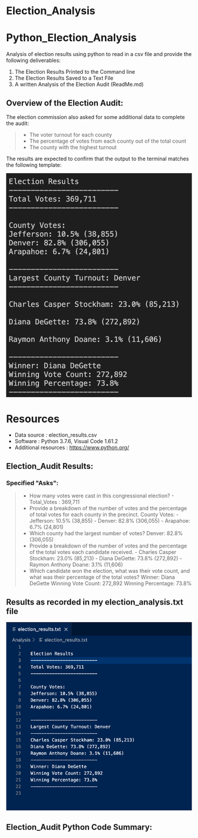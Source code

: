 # Election_Analysis


# Python_Election_Analysis
Analysis of election results using python to read in a csv file and provide the following deliverables:
1. The Election Results Printed to the Command line
2. The Election Results Saved to a Text File
3. A written Analysis of the Election Audit (ReadMe.md)

## Overview of the Election Audit:


The election commission also asked for some additional data to complete the audit:
>* The voter turnout for each county
>* The percentage of votes from each county out of the total count
>* The county with the highest turnout


The results are expected to confirm that the output to the terminal matches the following template:

![my analysis](./Images/data-Module-3-Challenge-election-results-1.png)



# Resources
* Data source : election_results.csv
* Software : Python 3.7.6, Visual Code 1.61.2
* Additional resources : https://www.python.org/

## Election_Audit Results:

### Specified "Asks":
>* How many votes were cast in this congressional election?
    - Total_Votes : 369,711
>* Provide a breakdown of the number of votes and the percentage of total votes for each county in the precinct.
    County Votes:
        - Jefferson: 10.5% (38,855)
        - Denver: 82.8% (306,055)
        - Arapahoe: 6.7% (24,801)
>* Which county had the largest number of votes?
    Denver: 82.8% (306,055)
>* Provide a breakdown of the number of votes and the percentage of the total votes each candidate received.
        - Charles Casper Stockham: 23.0% (85,213)
        - Diana DeGette: 73.8% (272,892)
        - Raymon Anthony Doane: 3.1% (11,606)
>* Which candidate won the election, what was their vote count, and what was their percentage of the total votes?
        Winner: Diana DeGette
        Winning Vote Count: 272,892
        Winning Percentage: 73.8%

## Results as recorded in my election_analysis.txt file

![my analysis](./Images/Screen_Shot_2021-11-27.png)



## Election_Audit Python Code Summary:
